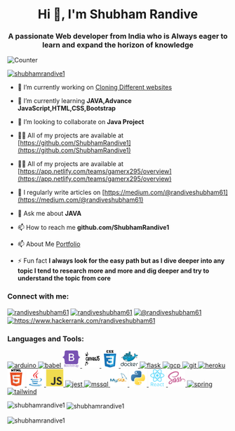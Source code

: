 <h1 align="center">Hi 👋, I'm Shubham Randive</h1>
<h3 align="center">A passionate Web developer from India who is Always eager to learn and expand the horizon of knowledge</h3>

![Counter](https://enl3wklii0oxvn9.m.pipedream.net)

<p align="left"> <a href="https://github.com/ryo-ma/github-profile-trophy"><img src="https://github-profile-trophy.vercel.app/?username=shubhamrandive1" alt="shubhamrandive1" /></a> </p>

- 🔭 I’m currently working on [Cloning Different websites](https://github.com/ShubhamRandive1/Clone-Lyst.com-Website.git)

- 🌱 I’m currently learning **JAVA,Advance JavaScript,HTML,CSS,Bootstrap**

- 👯 I’m looking to collaborate on **Java Project**

- 👨‍💻 All of my projects are available at [https://github.com/ShubhamRandive1](https://github.com/ShubhamRandive1)
- 👨‍💻 All of my projects are available at [https://app.netlify.com/teams/gamerx295/overview](https://app.netlify.com/teams/gamerx295/overview)

- 📝 I regularly write articles on [https://medium.com/@randiveshubham61](https://medium.com/@randiveshubham61)

- 💬 Ask me about **JAVA**

- 📫 How to reach me **github.com/ShubhamRandive1**

- 📫 About Me [Portfolio](https://jocular-trifle-ec2438.netlify.app/)

- ⚡ Fun fact **I always look for the easy path but as I dive deeper into any topic I tend to research more and more and dig deeper and try to understand the topic from core**

<h3 align="left">Connect with me:</h3>
<p align="left">
<a href="https://fb.com/randiveshubham61" target="blank"><img align="center" src="https://raw.githubusercontent.com/rahuldkjain/github-profile-readme-generator/master/src/images/icons/Social/facebook.svg" alt="randiveshubham61" height="30" width="40" /></a>
<a href="https://instagram.com/randiveshubham61" target="blank"><img align="center" src="https://raw.githubusercontent.com/rahuldkjain/github-profile-readme-generator/master/src/images/icons/Social/instagram.svg" alt="randiveshubham61" height="30" width="40" /></a>
<a href="https://medium.com/@randiveshubham61" target="blank"><img align="center" src="https://raw.githubusercontent.com/rahuldkjain/github-profile-readme-generator/master/src/images/icons/Social/medium.svg" alt="@randiveshubham61" height="30" width="40" /></a><a href="https://www.hackerrank.com/https://www.hackerrank.com/randiveshubham61" target="blank"><img align="center" src="https://raw.githubusercontent.com/rahuldkjain/github-profile-readme-generator/master/src/images/icons/Social/hackerrank.svg" alt="https://www.hackerrank.com/randiveshubham61" height="30" width="40" /></a>
</p>

<h3 align="left">Languages and Tools:</h3>
<p align="left"><a href="https://www.arduino.cc/" target="_blank" rel="noreferrer"> <img src="https://cdn.worldvectorlogo.com/logos/arduino-1.svg" alt="arduino" width="40" height="40"/> </a> <a href="https://babeljs.io/" target="_blank" rel="noreferrer"> <img src="https://www.vectorlogo.zone/logos/babeljs/babeljs-icon.svg" alt="babel" width="40" height="40"/> </a> <a href="https://getbootstrap.com" target="_blank" rel="noreferrer"> <img src="https://raw.githubusercontent.com/devicons/devicon/master/icons/bootstrap/bootstrap-plain-wordmark.svg" alt="bootstrap" width="40" height="40"/> </a> <a href="https://canvasjs.com" target="_blank" rel="noreferrer"> <img src="https://raw.githubusercontent.com/Hardik0307/Hardik0307/master/assets/canvasjs-charts.svg" alt="canvasjs" width="40" height="40"/> </a> <a href="https://www.w3schools.com/css/" target="_blank" rel="noreferrer"> <img src="https://raw.githubusercontent.com/devicons/devicon/master/icons/css3/css3-original-wordmark.svg" alt="css3" width="40" height="40"/> </a> <a href="https://www.docker.com/" target="_blank" rel="noreferrer"> <img src="https://raw.githubusercontent.com/devicons/devicon/master/icons/docker/docker-original-wordmark.svg" alt="docker" width="40" height="40"/> </a> <a href="https://flask.palletsprojects.com/" target="_blank" rel="noreferrer"> <img src="https://www.vectorlogo.zone/logos/pocoo_flask/pocoo_flask-icon.svg" alt="flask" width="40" height="40"/> </a> <a href="https://cloud.google.com" target="_blank" rel="noreferrer"> <img src="https://www.vectorlogo.zone/logos/google_cloud/google_cloud-icon.svg" alt="gcp" width="40" height="40"/> </a> <a href="https://git-scm.com/" target="_blank" rel="noreferrer"> <img src="https://www.vectorlogo.zone/logos/git-scm/git-scm-icon.svg" alt="git" width="40" height="40"/> </a> <a href="https://heroku.com" target="_blank" rel="noreferrer"> <img src="https://www.vectorlogo.zone/logos/heroku/heroku-icon.svg" alt="heroku" width="40" height="40"/> </a> <a href="https://www.w3.org/html/" target="_blank" rel="noreferrer"> <img src="https://raw.githubusercontent.com/devicons/devicon/master/icons/html5/html5-original-wordmark.svg" alt="html5" width="40" height="40"/> </a> <a href="https://www.java.com" target="_blank" rel="noreferrer"> <img src="https://raw.githubusercontent.com/devicons/devicon/master/icons/java/java-original.svg" alt="java" width="40" height="40"/> </a> <a href="https://developer.mozilla.org/en-US/docs/Web/JavaScript" target="_blank" rel="noreferrer"> <img src="https://raw.githubusercontent.com/devicons/devicon/master/icons/javascript/javascript-original.svg" alt="javascript" width="40" height="40"/> </a> <a href="https://jestjs.io" target="_blank" rel="noreferrer"> <img src="https://www.vectorlogo.zone/logos/jestjsio/jestjsio-icon.svg" alt="jest" width="40" height="40"/> </a><a href="https://www.microsoft.com/en-us/sql-server" target="_blank" rel="noreferrer"> <img src="https://www.svgrepo.com/show/303229/microsoft-sql-server-logo.svg" alt="mssql" width="40" height="40"/> </a> <a href="https://www.mysql.com/" target="_blank" rel="noreferrer"> <img src="https://raw.githubusercontent.com/devicons/devicon/master/icons/mysql/mysql-original-wordmark.svg" alt="mysql" width="40" height="40"/> </a>  <a href="https://www.python.org" target="_blank" rel="noreferrer"> <img src="https://raw.githubusercontent.com/devicons/devicon/master/icons/python/python-original.svg" alt="python" width="40" height="40"/> </a> <a href="https://reactjs.org/" target="_blank" rel="noreferrer"> <img src="https://raw.githubusercontent.com/devicons/devicon/master/icons/react/react-original-wordmark.svg" alt="react" width="40" height="40"/> </a> <a href="https://sass-lang.com" target="_blank" rel="noreferrer"> <img src="https://raw.githubusercontent.com/devicons/devicon/master/icons/sass/sass-original.svg" alt="sass" width="40" height="40"/> </a> <a href="https://spring.io/" target="_blank" rel="noreferrer"> <img src="https://www.vectorlogo.zone/logos/springio/springio-icon.svg" alt="spring" width="40" height="40"/> </a> <a href="https://tailwindcss.com/" target="_blank" rel="noreferrer"> <img src="https://www.vectorlogo.zone/logos/tailwindcss/tailwindcss-icon.svg" alt="tailwind" width="40" height="40"/> </a> </p>

<p><img align="left" src="https://github-readme-stats.vercel.app/api/top-langs?username=shubhamrandive1&show_icons=true&locale=en&layout=compact" alt="shubhamrandive1" /></p>

<p>&nbsp;<img align="center" src="https://github-readme-stats.vercel.app/api?username=shubhamrandive1&show_icons=true&locale=en" alt="shubhamrandive1" /></p>

<p><img align="center" src="https://github-readme-streak-stats.herokuapp.com/?user=shubhamrandive1&" alt="shubhamrandive1" /></p>

